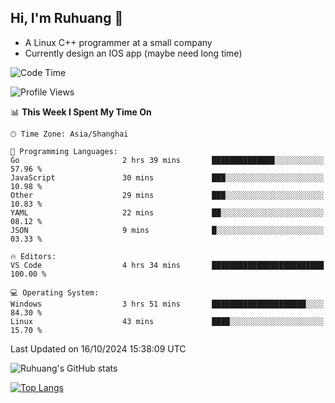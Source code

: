 ## Hi, I'm Ruhuang 👋

- A Linux C++ programmer at a small company
- Currently design an IOS app (maybe need long time)

<!--START_SECTION:waka-->
![Code Time](http://img.shields.io/badge/Code%20Time-105%20hrs%2016%20mins-blue)

![Profile Views](http://img.shields.io/badge/Profile%20Views-0-blue)

📊 **This Week I Spent My Time On** 

```text
🕑︎ Time Zone: Asia/Shanghai

💬 Programming Languages: 
Go                       2 hrs 39 mins       ██████████████░░░░░░░░░░░   57.96 % 
JavaScript               30 mins             ███░░░░░░░░░░░░░░░░░░░░░░   10.98 % 
Other                    29 mins             ███░░░░░░░░░░░░░░░░░░░░░░   10.83 % 
YAML                     22 mins             ██░░░░░░░░░░░░░░░░░░░░░░░   08.12 % 
JSON                     9 mins              █░░░░░░░░░░░░░░░░░░░░░░░░   03.33 % 

🔥 Editors: 
VS Code                  4 hrs 34 mins       █████████████████████████   100.00 % 

💻 Operating System: 
Windows                  3 hrs 51 mins       █████████████████████░░░░   84.30 % 
Linux                    43 mins             ████░░░░░░░░░░░░░░░░░░░░░   15.70 % 
```


 Last Updated on 16/10/2024 15:38:09 UTC
<!--END_SECTION:waka-->

![Ruhuang's GitHub stats](https://github-readme-stats.vercel.app/api?username=ruhuang2001&count_private=true&hide_title=true&show_icons=true&theme=vue)

[![Top Langs](https://github-readme-stats.vercel.app/api/top-langs/?username=ruhuang2001&layout=compact)](https://github.com/anuraghazra/github-readme-stats)
